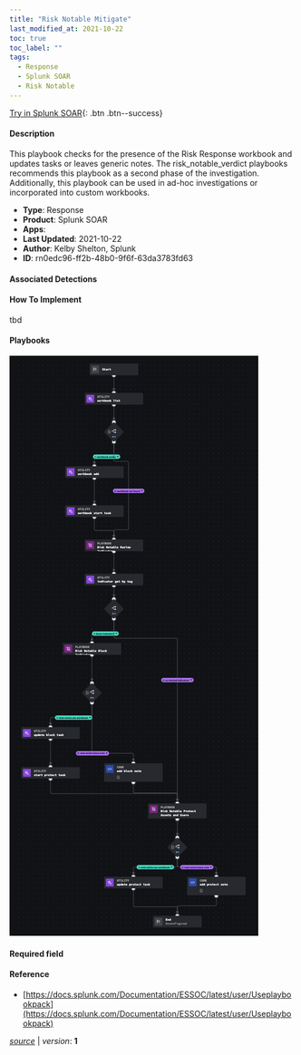 ```yaml
---
title: "Risk Notable Mitigate"
last_modified_at: 2021-10-22
toc: true
toc_label: ""
tags:
  - Response
  - Splunk SOAR
  - Risk Notable
---
```


[Try in Splunk SOAR](https://www.splunk.com/en_us/software/splunk-security-orchestration-and-automation.html){: .btn .btn--success}

#### Description

This playbook checks for the presence of the Risk Response workbook and updates tasks or leaves generic notes. The risk_notable_verdict playbooks recommends this playbook as a second phase of the investigation. Additionally, this playbook can be used in ad-hoc investigations or incorporated into custom workbooks.

- **Type**: Response
- **Product**: Splunk SOAR
- **Apps**: 
- **Last Updated**: 2021-10-22
- **Author**: Kelby Shelton, Splunk
- **ID**: rn0edc96-ff2b-48b0-9f6f-63da3783fd63

#### Associated Detections


#### How To Implement
tbd

#### Playbooks
![](https://raw.githubusercontent.com/splunk/security_content/develop/playbooks/risk_notable_mitigate.png)

#### Required field


#### Reference

* [https://docs.splunk.com/Documentation/ESSOC/latest/user/Useplaybookpack](https://docs.splunk.com/Documentation/ESSOC/latest/user/Useplaybookpack)




[*source*](https://github.com/splunk/security_content/tree/develop/playbooks/risk_notable_mitigate.yml) \| *version*: **1**